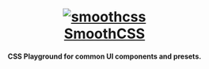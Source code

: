 <h1 align="center">
  <a href="https://smoothcss.xyz/?ref=github">
    <img src="https://smoothcss.xyz/logo-256.png" alt="smoothcss" />
    <br />
    SmoothCSS
  </a>
</h1>

<h4 align="center">CSS Playground for common UI components and presets.</h4>
